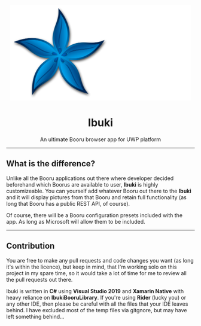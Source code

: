 <div align="center"><img src="https://raw.githubusercontent.com/LilyStilson/Ibuki/master/docs/img/logo/Ibuki logo.png" alt="Ibuki" height="256px"></img></div>
<h1 align="center">Ibuki</h1>
<p align="center">An ultimate Booru browser app for UWP platform</p>

---
## What is the difference?
Unlike all the Booru applications out there where developer decided beforehand which Boorus are available to user, **Ibuki** is highly customizeable. You can yourself add whatever Booru out there to the **Ibuki** and it will display pictures from that Booru and retain full functionality (as long that Booru has a public REST API, of course).

Of course, there will be a Booru configuration presets included with the app. As long as Microsoft will allow them to be included.

---
## Contribution
You are free to make any pull requests and code changes you want (as long it's within the licence), but keep in mind, that I'm working solo on this project in my spare time, so it would take a lot of time for me to review all the pull requests out there.

Ibuki is written in **C#** using **Visual Studio 2019** and **Xamarin Native** with heavy reliance on **IbukiBooruLibrary**. If you're using **Rider** (lucky you) or any other IDE, then please be careful with all the files that your IDE leaves behind. I have excluded most of the temp files via gitgnore, but may have left something behind...
